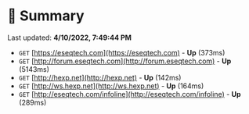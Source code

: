 # 📖 Summary
Last updated: **4/10/2022, 7:49:44 PM**

- `GET` [https://eseqtech.com](https://eseqtech.com) - **Up** (373ms)
- `GET` [http://forum.eseqtech.com](http://forum.eseqtech.com) - **Up** (5143ms)
- `GET` [http://hexp.net](http://hexp.net) - **Up** (142ms)
- `GET` [http://ws.hexp.net](http://ws.hexp.net) - **Up** (164ms)
- `GET` [http://eseqtech.com/infoline](http://eseqtech.com/infoline) - **Up** (289ms)
